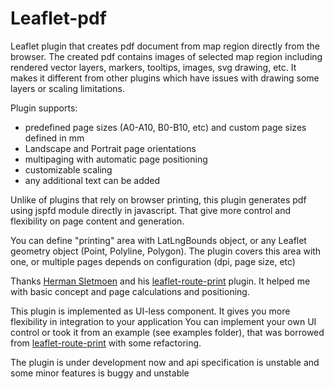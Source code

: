 # Leaflet-pdf

Leaflet plugin that creates pdf document from map region directly from the browser. 
The created pdf contains images of selected map region including rendered vector layers, markers, tooltips, images, svg drawing, etc.
It makes it different from other plugins which have issues with drawing some layers or scaling limitations.

Plugin supports: 
- predefined page sizes (A0-A10, B0-B10, etc) and custom page sizes defined in mm
- Landscape and Portrait page orientations
- multipaging with automatic page positioning
- customizable scaling
- any additional text can be added

Unlike of plugins that rely on browser printing, this plugin generates pdf using jspfd module directly in javascript.
That give more control and flexibility on page content and generation.

You can define "printing" area with LatLngBounds object, 
or any Leaflet geometry object (Point, Polyline, Polygon). 
The plugin covers this area with one, or multiple pages depends on 
configuration (dpi, page size, etc)

Thanks [Herman Sletmoen](https://github.com/hersle) and his [leaflet-route-print](https://hersle.github.io/leaflet-route-print/) plugin.
It helped me with basic concept and page calculations and positioning.

This plugin is implemented as UI-less component.
It gives you more flexibility in integration to your application 
You can implement your own UI control or took it from an example (see examples folder), 
that was borrowed from [leaflet-route-print](https://hersle.github.io/leaflet-route-print/) with some refactoring. 

 
The plugin is under development now and api specification is unstable and 
some minor features is buggy and unstable 

 